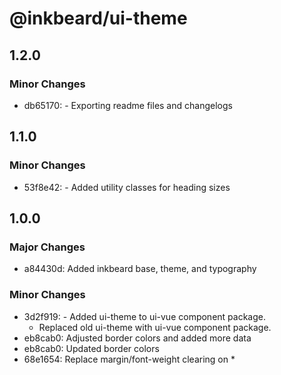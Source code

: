 # @inkbeard/ui-theme

## 1.2.0

### Minor Changes

- db65170: - Exporting readme files and changelogs

## 1.1.0

### Minor Changes

- 53f8e42: - Added utility classes for heading sizes

## 1.0.0

### Major Changes

- a84430d: Added inkbeard base, theme, and typography

### Minor Changes

- 3d2f919: - Added ui-theme to ui-vue component package.
  - Replaced old ui-theme with ui-vue component package.
- eb8cab0: Adjusted border colors and added more data
- eb8cab0: Updated border colors
- 68e1654: Replace margin/font-weight clearing on \*
